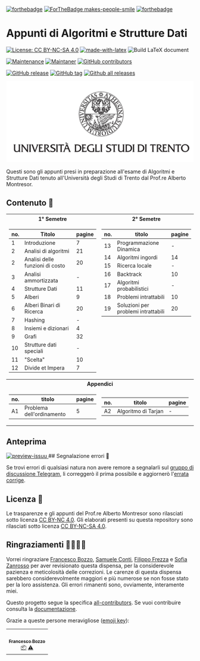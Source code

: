 [![forthebadge](https://forthebadge.com/images/badges/built-with-love.svg)](https://forthebadge.com)
[![ForTheBadge makes-people-smile](http://ForTheBadge.com/images/badges/makes-people-smile.svg)](http://forthebadge.com)
[![forthebadge](https://forthebadge.com/images/badges/contains-tasty-spaghetti-code.svg)](https://forthebadge.com)

# Appunti di Algoritmi e Strutture Dati

[![License: CC BY-NC-SA 4.0](https://img.shields.io/badge/License-CC%20BY--NC--SA%204.0-lightgrey.svg)](https://creativecommons.org/licenses/by-nc-sa/4.0/)
[![made-with-latex](https://img.shields.io/badge/Made%20with-LaTeX-1f425f.svg)](https://www.latex-project.org/)
![Build LaTeX document](https://github.com/emanuelenardi/latex-algorithms/workflows/Build%20LaTeX%20document/badge.svg)

[![Maintenance](https://img.shields.io/badge/Maintained%3F-yes-green.svg)](https://GitHub.com/emanuelenardi/latex-algorithms/graphs/commit-activity)
[![Maintaner](https://img.shields.io/badge/maintainer-emanuelenardi-green)](https://github.com/emanuelenardi)
[![GitHub contributors](https://img.shields.io/github/contributors/emanuelenardi/latex-algorithms.svg)](https://github.com/emanuelenardi/latex-algorithms/graphs/contributors/)

[![GitHub release](https://img.shields.io/github/release/emanuelenardi/latex-algorithms.svg)](https://github.com/emanuelenardi/latex-algorithms/releases/)
[![GitHub tag](https://img.shields.io/github/tag/emanuelenardi/latex-algorithms.svg)](https://github.com/emanuelenardi/latex-algorithms/tags/)
[![Github all releases](https://img.shields.io/github/downloads/emanuelenardi/latex-algorithms/total.svg)](https://github.com/emanuelenardi/latex-algorithms/releases/)

![logo](src/assets/figures/logo/logo-unitn.png)

Questi sono gli appunti presi in preparazione all'esame di Algoritmi e Strutture Dati tenuto all'Università degli Studi di Trento dal Prof.re Alberto Montresor.

## Contenuto 📖

<table>
<tr><th>1° Semetre</th><th>2° Semetre</th></tr>
<tr><td align="center">

| no. | Titolo                          | pagine |
| --- | ------------------------------- | --- |
| 1   | Introduzione                    | 7  |
| 2   | Analisi di algoritmi            | 21 |
| 2   | Analisi delle funzioni di costo | 20 |
| 3   | Analisi ammortizzata            | -  |
| 4   | Strutture Dati                  | 11 |
| 5   | Alberi                          | 9  |
| 6   | Alberi Binari di Ricerca        | 20 |
| 7   | Hashing                         | -  |
| 8   | Insiemi e dizionari             | 4  |
| 9   | Grafi                           | 32 |
| 10  | Strutture dati speciali         | -  |
| 11  | "Scelta"                        | 10 |
| 12  | Divide et Impera                | 7  |

</td><td valign="top" align="center">

| no. | titolo                                | pagine |
| --- | ------------------------------------- | --- |
| 13  | Programmazione Dinamica               | -  |
| 14  | Algoritmi ingordi                     | 14 |
| 15  | Ricerca locale                        | -  |
| 16  | Backtrack                             | 10 |
| 17  | Algoritmi probabilistici              | -  |
| 18  | Problemi intrattabili                 | 10 |
| 19  | Soluzioni per problemi intrattabili   | 20 |

</td></tr>
<tr><th colspan="2">Appendici</th></tr>
<tr><td align="center">
	
| no. | titolo                          | pagine |
| --- | ------------------------------- | --- |
| A1  | Problema dell'ordinamento       |  5  |

</td><td align="center">
	
| no. | titolo                          | pagine |
| --- | ------------------------------- | --- |
| A2  | Algoritmo di Tarjan             |  -  |

</td></tr>
</table>

## Anteprima

<a href="https://issuu.com/nardiemanuele/docs/algoritmi">
    <img alt=preview-issuu src="https://github.com/src/assets/figures/cover/preview-issuu.jpg" width="48">
</a>
## Segnalazione errori 🐞

Se trovi errori di qualsiasi natura non avere remore a segnalarli sul [gruppo di discussione Telegram](https://t.me/DiscussioneDispensaAlgoritmi), li correggerò il prima possibile e aggiornerò l'[errata corrige](https://github.com/emanuelenardi/latex-algorithms/wiki/Errata-corrige).

## Licenza 📃

Le trasparenze e gli appunti del Prof.re Alberto Montresor sono rilasciati sotto licenza [CC BY-NC 4.0](https://creativecommons.org/licenses/by-sa/4.0/deed.it).
Gli elaborati presenti su questa repository sono rilasciati sotto licenza [CC BY-NC-SA 4.0](https://creativecommons.org/licenses/by-nc-sa/4.0/deed.it).

## Ringraziamenti 🙌🏻🙇🏻

Vorrei ringraziare [Francesco Bozzo](https://github.com/FrancescoBozzo),  [Samuele Conti](https://github.com/Samaretas), [Filippo Frezza](https://github.com/morethanmad) e [Sofia Zanrosso](https://github.com/sofiazanrosso) per aver revisionato questa dispensa, per la considerevole pazienza e meticolosità delle correzioni.
Le carenze di questa dispensa sarebbero considerevolmente maggiori e più numerose se non fosse stato per la loro assistenza.
Gli errori rimanenti sono, ovviamente, interamente miei.

Questo progetto segue la specifica [all-contributors](https://github.com/all-contributors/all-contributors).
Se vuoi contribuire consulta la [documentazione](docs/CONTRIBUTING.md).

Grazie a queste persone meravigliose ([emoji key](https://allcontributors.org/docs/en/emoji-key)):

<!-- ALL-CONTRIBUTORS-LIST:START - Do not remove or modify this section -->
<!-- prettier-ignore-start -->
<!-- markdownlint-disable -->
<table>
  <tr>
    <td align="center"><a href="https://github.com/FrancescoBozzo"><img src="https://avatars.githubusercontent.com/u/32967065?v=4?s=100" width="100px;" alt=""/><br /><sub><b>Francesco Bozzo</b></sub></a><br /><a href="#platform-FrancescoBozzo" title="Packaging/porting to new platform">📦</a> <a href="https://github.com/emanuelenardi/latex-algorithms/commits?author=FrancescoBozzo" title="Tests">⚠️</a></td>
  </tr>
</table>

<!-- markdownlint-restore -->
<!-- prettier-ignore-end -->

<!-- ALL-CONTRIBUTORS-LIST:END -->
